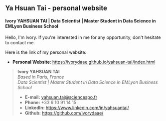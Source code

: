 ## Ya Hsuan Tai - personal website

#### Ivory YAHSUAN TAI  |  Data Scientist  |  Master Student in Data Science in EMLyon Business School

Hello, I'm Ivory. If you're interested in me for any opportunity, don't hesitate to contact me.  

Here is the link of my personal website:  
- **Personal Website**: https://ivorydaae.github.io/yahsuan-tai/index.html  

> **Ivory YAHSUAN TAI**  
> *Based in Paris, France*  
> *Data Scientist  |  Master Student in Data Science in EMLyon Business School*  
> * **E-mail:** yahsuan.tai@sciencespo.fr  
> * **Phone:** +33 6 10 91 14 15  
> * **LinkedIn:** https://www.linkedin.com/in/yahsuantai/  
> * **Github:** https://github.com/ivorydaae/

